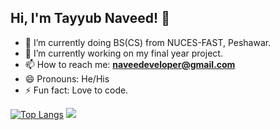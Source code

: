 ## Hi, I'm Tayyub Naveed! 👋

- 🔭 I’m currently doing BS(CS) from NUCES-FAST, Peshawar.
- 🌱 I’m currently working on my final year project.
- 📫 How to reach me: <b> naveedeveloper@gmail.com </b>
- 😄 Pronouns: He/His
- ⚡ Fun fact: Love to code. 


[![Top Langs](https://github-readme-stats.vercel.app/api/top-langs/?username=naveedeveloper&&text_color=daf7dc&bg_color=151515)](https://github.com/anuraghazra/github-readme-stats)      <img src="https://github-readme-stats.vercel.app/api?username=naveedeveloper&&show_icons=true&title_color=ffffff&icon_color=bb2acf&text_color=daf7dc&bg_color=151515">
